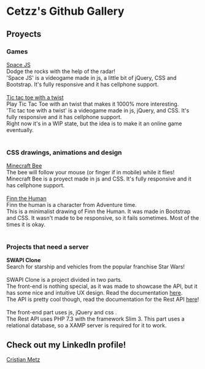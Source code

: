 # Cetzz's Github Gallery


<h2>Proyects</h2>

<h3>Games</h3>
<p>
    <a href='/SpaceJS/SpaceJS.html'>Space JS</a><br>
    Dodge the rocks with the help of the radar! <br>
    'Space JS' is a videogame made in js, a little bit of jQuery, CSS and Bootstrap. It's fully responsive and it has
    cellphone support.<br>
    <br>
    <a href='/tictactoe/tictactoe.html'>Tic tac toe with a twist</a><br>
    Play Tic Tac Toe with an twist that makes it 1000% more interesting.<br>
    'Tic tac toe with a twist' is a videogame made in js, jQuery, and CSS. It's fully responsive and it has cellphone
    support.<br>
    Right now it's in a WIP state, but the idea is to make it an online game eventually.<br><br> </p>
<h3>CSS drawings, animations and design</h3>
<p>
    <a href='/CSSIllustrations/minecraftbee.html'>Minecraft Bee</a><br>
    The bee will follow your mouse (or finger if in mobile) while it flies!<br>
    Minecraft Bee is a proyect made in js and CSS. It's fully responsive and it has cellphone support.<br><br>
    <a href='/CSSIllustrations/finn.html'>Finn the Human</a><br>
    Finn the human is a character from Adventure time.<br>
    This is a minimalist drawing of Finn the Human. It was made in Bootstrap and CSS. It wasn't made to be responsive,
    so it fails sometimes. Most of the times it is okay.<br><br>
</p>
<h3>Projects that need a server</h3>
<p>
    <b>SWAPI Clone</b><br>
    Search for starship and vehicles from the popular franchise Star Wars!<br><br>
    SWAPI Clone is a project divided in two parts.
    <br>The front-end is nothing special, as it was made to showcase the API, but it has some nice and intuitive UX
    design. Read the documentation <a href='https://github.com/cetzz/SWAPICLONE_Front'>here</a>.
    <br>The API is pretty cool though, read the documentation for the Rest API <a
        href='https://github.com/cetzz/test_LN'>here</a>! <br><br>
    The front-end part uses js, jQuery and css .<br>
    The Rest API uses PHP 7.3 with the framework Slim 3. This part uses a relational database, so a XAMP server is
    required for it to work.
</p>
<h2>Check out my LinkedIn profile!</h2>
<p>
    <a href='https://ar.linkedin.com/in/cristian-metz'>Cristian Metz</a>
</p>
